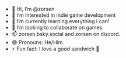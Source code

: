 - 👋 Hi, I’m @zorsen
- 👀 I’m interested in indie game development 
- 🌱 I’m currently learning everything I can!
- 💞️ I’m looking to collaborate on games.
- 📫 zorsen.bsky.social and zorsen on discord.
- 😄 Pronouns: He/Him
- ⚡ Fun fact: I love a good sandwich 🥪 
